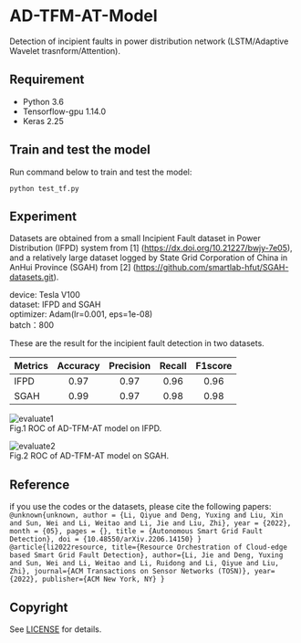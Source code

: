 # AD-TFM-AT-Model  
Detection of incipient faults in power distribution network (LSTM/Adaptive Wavelet trasnform/Attention).
## Requirement  
* Python 3.6  
* Tensorflow-gpu 1.14.0  
* Keras 2.25  
## Train and test the model  
Run command below to train and test the model:  

```python test_tf.py```  

## Experiment  
Datasets are obtained from a small Incipient Fault dataset in Power Distribution (IFPD) system from [1] (https://dx.doi.org/10.21227/bwjy-7e05), and a relatively large dataset logged by State Grid Corporation of China in AnHui Province (SGAH) from [2] (https://github.com/smartlab-hfut/SGAH-datasets.git).  


   device: Tesla V100   
   dataset: IFPD and SGAH   
   optimizer: Adam(lr=0.001, eps=1e-08)  
   batch：800 


These are the result for the incipient fault detection in two datasets.

| Metrics | Accuracy | Precision | Recall | F1score |
| ------- |:---:| :--:| :--: | :--: |
| IFPD | 0.97 | 0.97 | 0.96 | 0.96 |
| SGAH | 0.99 | 0.97 | 0.98 | 0.98 |

![evaluate1](/figures/IFPD.png)  
Fig.1 ROC of AD-TFM-AT model on IFPD.  

![evaluate2](/figures/SGAH.png)  
Fig.2 ROC of AD-TFM-AT model on SGAH.

## Reference
if you use the codes or the datasets, please cite the following papers:  
       ```@unknown{unknown,
               author = {Li, Qiyue and Deng, Yuxing and Liu, Xin and Sun, Wei and Li, Weitao and Li, Jie and Liu, Zhi},
               year = {2022},
               month = {05},
               pages = {},
               title = {Autonomous Smart Grid Fault Detection},
               doi = {10.48550/arXiv.2206.14150}
               }  
       @article{li2022resource,
                 title={Resource Orchestration of Cloud-edge based Smart Grid Fault Detection},
                 author={Li, Jie and Deng, Yuxing and Sun, Wei and Li, Weitao and Li, Ruidong and Li, Qiyue and Liu, Zhi},
                 journal={ACM Transactions on Sensor Networks (TOSN)},
                 year={2022},
                 publisher={ACM New York, NY}
               }```  
               
## Copyright  
See [LICENSE](LICENSE) for details.










































